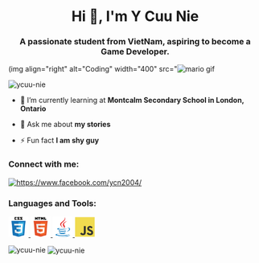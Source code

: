 <h1 align="center">Hi 👋, I'm Y Cuu Nie</h1>
<h3 align="center">A passionate student from VietNam, aspiring to become a Game Developer.</h3>

(img align="right" alt="Coding" width="400" src="![mario gif](https://github.com/YCUU-NIE/YCUU-NIE/assets/113151683/65b7e155-4374-44a7-a01b-ff45bf40f016")

<p align="left"> <img src="https://komarev.com/ghpvc/?username=ycuu-nie&label=Profile%20views&color=0e75b6&style=flat" alt="ycuu-nie" /> </p>

- 🌱 I’m currently learning at **Montcalm Secondary School in London, Ontario**

- 💬 Ask me about **my stories**

- ⚡ Fun fact **I am shy guy**

<h3 align="left">Connect with me:</h3>
<p align="left">
<a href="https://fb.com/https://www.facebook.com/ycn2004/" target="blank"><img align="center" src="https://raw.githubusercontent.com/rahuldkjain/github-profile-readme-generator/master/src/images/icons/Social/facebook.svg" alt="https://www.facebook.com/ycn2004/" height="30" width="40" /></a>
</p>

<h3 align="left">Languages and Tools:</h3>
<p align="left"> <a href="https://www.w3schools.com/css/" target="_blank" rel="noreferrer"> <img src="https://raw.githubusercontent.com/devicons/devicon/master/icons/css3/css3-original-wordmark.svg" alt="css3" width="40" height="40"/> </a> <a href="https://www.w3.org/html/" target="_blank" rel="noreferrer"> <img src="https://raw.githubusercontent.com/devicons/devicon/master/icons/html5/html5-original-wordmark.svg" alt="html5" width="40" height="40"/> </a> <a href="https://www.java.com" target="_blank" rel="noreferrer"> <img src="https://raw.githubusercontent.com/devicons/devicon/master/icons/java/java-original.svg" alt="java" width="40" height="40"/> </a> <a href="https://developer.mozilla.org/en-US/docs/Web/JavaScript" target="_blank" rel="noreferrer"> <img src="https://raw.githubusercontent.com/devicons/devicon/master/icons/javascript/javascript-original.svg" alt="javascript" width="40" height="40"/> </a> </p>

<p><img align="left" src="https://github-readme-stats.vercel.app/api/top-langs?username=ycuu-nie&show_icons=true&locale=en&layout=compact" alt="ycuu-nie" /></p>

<p>&nbsp;<img align="center" src="https://github-readme-stats.vercel.app/api?username=ycuu-nie&show_icons=true&locale=en" alt="ycuu-nie" /></p>
